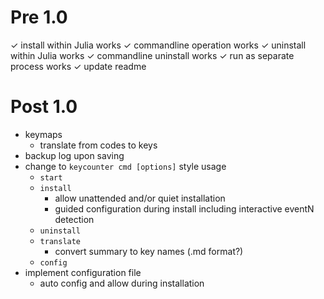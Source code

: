 Pre 1.0
=======

✓ install within Julia works
✓ commandline operation works
✓ uninstall within Julia works
✓ commandline uninstall works
✓ run as separate process works
✓ update readme

Post 1.0
========

* keymaps
    - translate from codes to keys
* backup log upon saving
* change to `keycounter cmd [options]` style usage
    - `start`
    - `install`
        - allow unattended and/or quiet installation
        - guided configuration during install including interactive eventN detection
    - `uninstall`
    - `translate`
        - convert summary to key names (.md format?)
    - `config`
* implement configuration file
    - auto config and allow during installation